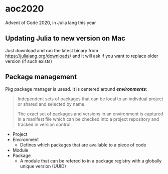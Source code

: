 # aoc2020
Advent of Code 2020, in Julia lang this year 

## Updating Julia to new version on Mac
Just download and run the latest binary from https://julialang.org/downloads/ and it will ask if you want to replace older version (if such exists)

## Package management
Pkg package manager is usesd. It is centered around ***environments***: 
>Independent sets of packages that can be local to an indivdual project or shared and selected by name.
>
>The exact set of packages and versions in an environment is captured in a manifest file which can be checked into a
project repository and tracked in version control. 

- Project
- Environment
    - Defines which packages that are available to a piece of code
- Module
- Package
    - A module that can be refered to in a package registry with a globally unique version (UUID)

